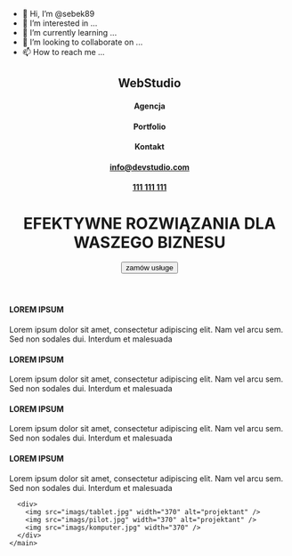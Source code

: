 - 👋 Hi, I’m @sebek89
- 👀 I’m interested in ...
- 🌱 I’m currently learning ...
- 💞️ I’m looking to collaborate on ...
- 📫 How to reach me ...

<!---
sebek89/sebek89 is a ✨ special ✨ repository because its `README.md` (this file) appears on your GitHub profile.
You can click the Preview link to take a look at your changes.
--->
<!DOCTYPE html>
<html lang="pl">
  <head>
    <meta charset="UTF-8" />
    <meta http-equiv="X-UA-Compatible" content="IE=edge" />
    <meta name="viewport" content="width=device-width, initial-scale=1.0" />
    <title>goit-markup-hw-01</title>
  </head>

  <body>
    <main>
      <header>
          <p><h2>WebStudio</h2></p>
       <h4>Agencja</h4>
        <h4>Portfolio</h4>
       <h4>Kontakt</h4>
        <h4><A href= " malito:info@devstudio.com">info@devstudio.com</A> </h4>
       <h4><a href="TEL:111 111 111">111 111 111</a> </h4>
        <h1>EFEKTYWNE ROZWIĄZANIA DLA WASZEGO BIZNESU</h1>
        <button>zamów usługe</button>
      </header>
<h4>LOREM IPSUM</h4>
       <p> Lorem ipsum dolor sit amet, consectetur adipiscing elit. 
          Nam vel arcu sem. Sed non sodales dui. Interdum et malesuada
        </p>
        <h4>LOREM IPSUM</h4>
       <p> Lorem ipsum dolor sit amet, consectetur adipiscing elit. 
          Nam vel arcu sem. Sed non sodales dui. Interdum et malesuada
        </p>
        <h4>LOREM IPSUM</h4>
       <p> Lorem ipsum dolor sit amet, consectetur adipiscing elit. 
          Nam vel arcu sem. Sed non sodales dui. Interdum et malesuada
        </p>
        <h4>LOREM IPSUM</h4>
       <p> Lorem ipsum dolor sit amet, consectetur adipiscing elit. 
          Nam vel arcu sem. Sed non sodales dui. Interdum et malesuada
        </p>
        
      <div>
        <img src="imags/tablet.jpg" width="370" alt="projektant" />
        <img src="imags/pilot.jpg" width="370" alt="projektant" />
        <img src="imags/komputer.jpg" width="370" />
      </div>
    </main>
  </body>
</html>
